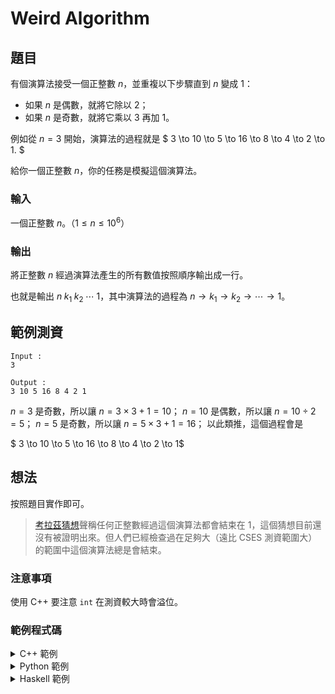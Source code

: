 Weird Algorithm 
===

題目
---
有個演算法接受一個正整數 $n$，並重複以下步驟直到 $n$ 變成 $1$：
- 如果 $n$ 是偶數，就將它除以 $2$；
- 如果 $n$ 是奇數，就將它乘以 $3$ 再加 $1$。

例如從 $n = 3$ 開始，演算法的過程就是
$ 3 \to 10 \to 5 \to 16 \to 8 \to 4 \to 2 \to 1. $

給你一個正整數 $n$，你的任務是模擬這個演算法。

### 輸入
一個正整數 $n$。（$1 \le n \le 10^6$）

### 輸出
將正整數 $n$ 經過演算法產生的所有數值按照順序輸出成一行。

也就是輸出 $n\; k_1\; k_2\; \cdots\; 1$，其中演算法的過程為 $n \to k_1 \to k_2 \to \cdots \to 1$。

範例測資
---
```
Input :
3

Output :
3 10 5 16 8 4 2 1
```

$n = 3$ 是奇數，所以讓 $n = 3 \times 3 + 1 = 10$；
$n = 10$ 是偶數，所以讓 $n = 10 \div 2 = 5$；
$n = 5$ 是奇數，所以讓 $n = 5 \times 3 + 1 = 16$；
以此類推，這個過程會是

$ 3 \to 10 \to 5 \to 16 \to 8 \to 4 \to 2 \to 1$

想法
---
按照題目實作即可。

> [考拉茲猜想](https://zh.wikipedia.org/zh-tw/考拉茲猜想)聲稱任何正整數經過這個演算法都會結束在 $1$，這個猜想目前還沒有被證明出來。但人們已經檢查過在足夠大（遠比 CSES 測資範圍大）的範圍中這個演算法總是會結束。

### 注意事項
使用 C++ 要注意 `int` 在測資較大時會溢位。

### 範例程式碼

<details>
<summary>C++ 範例</summary>
```cpp
 
    #include <iostream>
    using namespace std;    
    int main() {
        long long a;
        cin >> a;
        cout << a << ' ';
        while (a != 1) {
            if (a % 2 == 1) {
                a = a * 3 + 1;
            } else {
                a /= 2;
            }
            cout << a << ' ';
        }
    }
    ```
</details>

<details>
    <summary>Python 範例</summary>

```python
xs = [int(input())]

while xs[-1] != 1:
    if xs[-1] % 2 == 1:
        xs.append(xs[-1] * 3 + 1)
    else:
        xs.append(xs[-1] // 2)

print(*xs)
```
</details>

<details>
<summary>Haskell 範例</summary>

```haskell
collatz :: Int -> [Int]
collatz 1 = [1]
collatz n | even n    = n : collatz (n `div` 2)
          | otherwise = n : collatz (3 * n + 1)

main :: IO ()
main = interact $ unwords . map show . collatz . read
```
</details>
